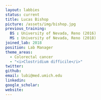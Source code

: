 ```yaml
---
layout: labbies
status: current
title: Lucas Bishop
picture: /assets/img/bishop.jpg
previous_training:
  BS : University of Nevada, Reno (2016)
  MS : University of Nevada, Reno (2018)
joined_lab: 2018
position: Lab Manager
theme_areas:
  - Colorectal cancer
  - "<i>Clostridium difficile</i>"
twitter:
github:
email: lubi@med.umich.edu
linkedin:
google_scholar:
website:
---
```

